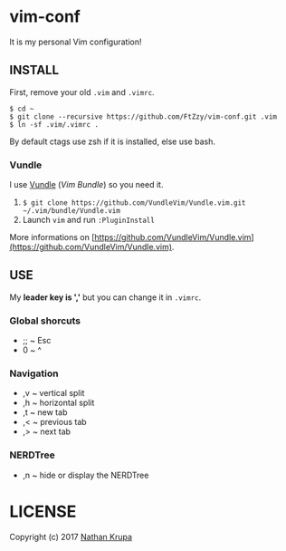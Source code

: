 # vim-conf

It is my personal Vim configuration!



## INSTALL

First, remove your old `.vim` and `.vimrc`.
```
$ cd ~  
$ git clone --recursive https://github.com/FtZzy/vim-conf.git .vim  
$ ln -sf .vim/.vimrc .
```
By default ctags use zsh if it is installed, else use bash.


### Vundle

I use [Vundle](https://github.com/VundleVim/Vundle.vim) (_Vim Bundle_) so you need it.

1. `$ git clone https://github.com/VundleVim/Vundle.vim.git ~/.vim/bundle/Vundle.vim`
1. Launch `vim` and run `:PluginInstall`

More informations on [https://github.com/VundleVim/Vundle.vim](https://github.com/VundleVim/Vundle.vim).



## USE

My **leader key is ','** but you can change it in `.vimrc`.


### Global shorcuts

* ;; ~ Esc
* 0 ~ ^


### Navigation

* ,v ~ vertical split
* ,h ~ horizontal split
* ,t ~ new tab
* ,< ~ previous tab
* ,> ~ next tab


### NERDTree

* ,n ~ hide or display the NERDTree



# LICENSE
 Copyright (c) 2017 [Nathan Krupa](https://github.com/FtZzy)
